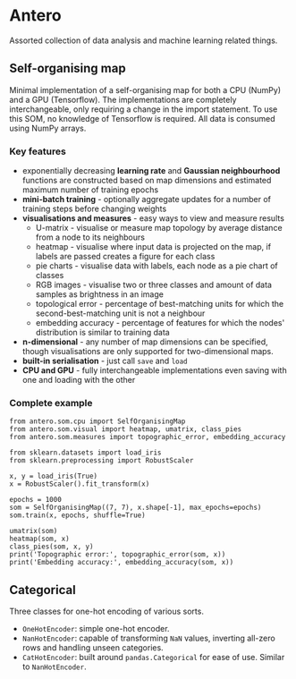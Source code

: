 # Antero

Assorted collection of data analysis and machine learning related things.

## Self-organising map
Minimal implementation of a self-organising map for both a CPU (NumPy) and a GPU (Tensorflow).
The implementations are completely interchangeable, only requiring a change in the import statement.
To use this SOM, no knowledge of Tensorflow is required. All data is consumed using NumPy arrays.

### Key features
* exponentially decreasing **learning rate** and **Gaussian neighbourhood** functions are constructed
    based on map dimensions and estimated maximum number of training epochs
* **mini-batch training** - optionally aggregate updates for a number of training steps before changing weights
* **visualisations and measures** - easy ways to view and measure results
    * U-matrix - visualise or measure map topology by average distance from a node to its neighbours
    * heatmap - visualise where input data is projected on the map, if labels are passed creates a figure for each class
    * pie charts - visualise data with labels, each node as a pie chart of classes
    * RGB images - visualise two or three classes and amount of data samples as brightness in an image
    * topological error - percentage of best-matching units for which the second-best-matching unit is not a neighbour
    * embedding accuracy - percentage of features for which the nodes' distribution is similar to training data
* **n-dimensional** - any number of map dimensions can be specified,
though visualisations are only supported for two-dimensional maps.
* **built-in serialisation** - just call `save` and `load`
* **CPU and GPU** - fully interchangeable implementations even saving with one and loading with the other

### Complete example
```
from antero.som.cpu import SelfOrganisingMap
from antero.som.visual import heatmap, umatrix, class_pies
from antero.som.measures import topographic_error, embedding_accuracy

from sklearn.datasets import load_iris
from sklearn.preprocessing import RobustScaler

x, y = load_iris(True)
x = RobustScaler().fit_transform(x)

epochs = 1000
som = SelfOrganisingMap((7, 7), x.shape[-1], max_epochs=epochs)
som.train(x, epochs, shuffle=True)

umatrix(som)
heatmap(som, x)
class_pies(som, x, y)
print('Topographic error:', topographic_error(som, x))
print('Embedding accuracy:', embedding_accuracy(som, x))
```

## Categorical

Three classes for one-hot encoding of various sorts.

* `OneHotEncoder`: simple one-hot encoder.
* `NanHotEncoder`: capable of transforming `NaN` values, inverting all-zero rows and handling unseen categories.
* `CatHotEncoder`: built around `pandas.Categorical` for ease of use. Similar to `NanHotEncoder`.
